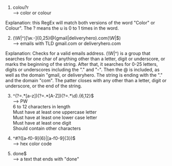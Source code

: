 1. colou?r  
--> color or colour

Explanation: this RegEx will match both versions of the word "Color" or Colour".
The ? means the u is 0 to 1 times in the word. 


2. (\W|^)[\w.\-]{0,25}@(gmail|deliveryhero)\.com(\W|$)  
--> emails with TLD gmail.com or deliveryhero.com

Explanation: Checks for a valid emails address.
(\W|^) is a group that searches for one char of anything other than a letter, digit or underscore, or marks the beginning of the string. After that, it searches for 0-25 letters, digits or underscores including the "." and "-". Then the @ is included, as well as the domain "gmail, or deliveryhero. The string is ending with the "." and the domain "com". The patter closes with any other than a letter, digit or underscore, or the end of the string.


3. ^(?=.\*[a-z])(?=.\*[A-Z])(?=.\*\d).{6,12}$  
--> PW  
6 to 12 characters in length  
Must have at least one uppercase letter  
Must have at least one lower case letter  
Must have at least one digit  
Should contain other characters  


4. ^\#?([a-f0-9]{6}|[a-f0-9]{3})$  
--> hex color code  

5. done$  
--> a text that ends with "done"  
